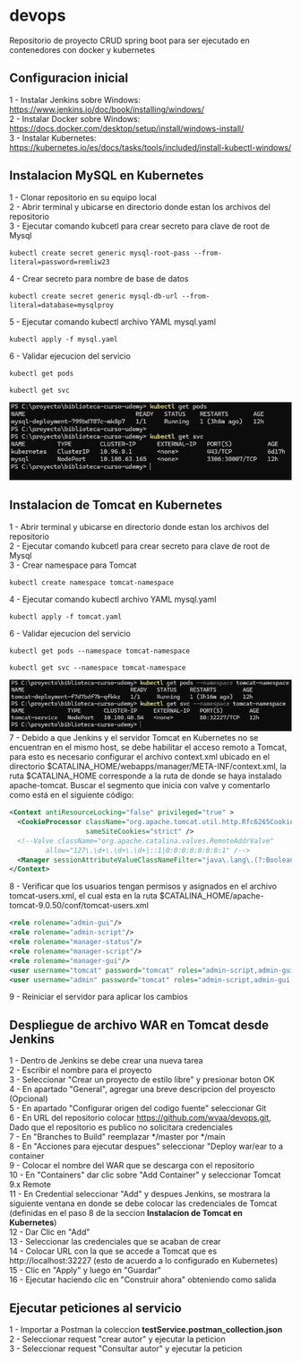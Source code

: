 # devops
Repositorio de proyecto CRUD spring boot para ser ejecutado en contenedores con docker y kubernetes

## Configuracion inicial
1 - Instalar Jenkins sobre Windows: https://www.jenkins.io/doc/book/installing/windows/ \
2 - Instalar Docker sobre Windows: https://docs.docker.com/desktop/setup/install/windows-install/ \
3 - Instalar Kubernetes: https://kubernetes.io/es/docs/tasks/tools/included/install-kubectl-windows/ 

## Instalacion MySQL en Kubernetes 
1 - Clonar repositorio en su equipo local \
2 - Abrir terminal y ubicarse en directorio donde estan los archivos del repositorio \
3 - Ejecutar comando kubcetl para crear secreto para clave de root de Mysql 
```PS
kubectl create secret generic mysql-root-pass --from-literal=password=remliw23
```
4 - Crear secreto para nombre de base de datos 
```PS
kubectl create secret generic mysql-db-url --from-literal=database=mysqlproy
```
5 - Ejecutar comando kubectl archivo YAML mysql.yaml
```PS
kubectl apply -f mysql.yaml
```
6 - Validar ejecucion del servicio
```PS
kubectl get pods
```
```PS
kubectl get svc
```
![screenshot](screenshots/24-11-2024_11-29-35.png)

## Instalacion de Tomcat en Kubernetes
1 - Abrir terminal y ubicarse en directorio donde estan los archivos del repositorio \
2 - Ejecutar comando kubcetl para crear secreto para clave de root de Mysql \
3 - Crear namespace para Tomcat
```PS
kubectl create namespace tomcat-namespace
```
4 - Ejecutar comando kubectl archivo YAML mysql.yaml
```PS
kubectl apply -f tomcat.yaml
```
6 - Validar ejecucion del servicio
```PS
kubectl get pods --namespace tomcat-namespace
```
```PS
kubectl get svc --namespace tomcat-namespace
```
![screenshot](screenshots/24-11-2024_11-36-32.png) \
7 - Debido a que Jenkins y el servidor Tomcat en Kubernetes no se encuentran en el mismo host, se debe habilitar el acceso remoto a Tomcat, para esto es necesario configurar el archivo context.xml ubicado en el directorio $CATALINA_HOME/webapps/manager/META-INF/context.xml, la ruta $CATALINA_HOME corresponde a la ruta de donde se haya instalado apache-tomcat. Buscar el segmento que inicia con valve y comentarlo como está en el siguiente código:
```XML
<Context antiResourceLocking="false" privileged="true" >
  <CookieProcessor className="org.apache.tomcat.util.http.Rfc6265CookieProcessor"
                   sameSiteCookies="strict" />
  <!--Valve className="org.apache.catalina.valves.RemoteAddrValve"
         allow="127\.\d+\.\d+\.\d+|::1|0:0:0:0:0:0:0:1" /-->
  <Manager sessionAttributeValueClassNameFilter="java\.lang\.(?:Boolean|Integer|Long|Number|String)|org\.apache\.catalina\.filters\.CsrfPreventionFilter\$LruCache(?:\$1)?|java\.util\.(?:Linked)?HashMap"/>
</Context>
```
8 - Verificar que los usuarios tengan permisos y asignados en el archivo tomcat-users.xml, el cual esta en la ruta $CATALINA_HOME/apache-tomcat-9.0.50/conf/tomcat-users.xml
```XML
<role rolename="admin-gui"/>
<role rolename="admin-script"/>
<role rolename="manager-status"/>
<role rolename="manager-script"/>
<role rolename="manager-gui"/>
<user username="tomcat" password="tomcat" roles="admin-script,admin-gui,manager-script,manager-gui,manager-status" />
<user username="admin" password="tomcat" roles="admin-script,admin-gui,manager-script,manager-gui,manager-status" />
```
9 - Reiniciar el servidor para aplicar los cambios

## Despliegue de archivo WAR en Tomcat desde Jenkins
1 - Dentro de Jenkins se debe crear una nueva tarea \
2 - Escribir el nombre para el proyecto \
3 - Seleccionar "Crear un proyecto de estilo libre" y presionar boton OK \
4 - En apartado "General", agregar una breve descripcion del proyescto (Opcional) \
5 - En apartado "Configurar origen del codigo fuente" seleccionar Git \
6 - En URL del repositorio colocar https://github.com/wvaa/devops.git, Dado que el repositorio es publico no solicitara credenciales \
7 - En "Branches to Build" reemplazar */master por */main \
8 - En "Acciones para ejecutar despues" seleccionar "Deploy war/ear to a container \
9 - Colocar el nombre del WAR que se descarga con el repositorio \
10 - En "Containers" dar clic sobre "Add Container" y seleccionar Tomcat 9.x Remote \
11 - En Credential seleccionar "Add" y despues Jenkins, se mostrara la siguiente ventana en donde se debe colocar las credenciales de Tomcat (definidas en el paso 8 de la seccion **Instalacion de Tomcat en Kubernetes**) \
12 - Dar Clic en "Add" \
13 - Seleccionar las credenciales que se acaban de crear \
14 - Colocar URL con la que se accede a Tomcat que es http://localhost:32227 (esto de acuerdo a lo configurado en Kubernetes) \
15 - Clic en "Apply" y luego en "Guardar" \
16 - Ejecutar haciendo clic en "Construir ahora" obteniendo como salida

## Ejecutar peticiones al servicio

1 - Importar a Postman la coleccion **testService.postman_collection.json** \
2 - Seleccionar request "crear autor" y ejecutar la peticion \
3 - Seleccionar request "Consultar autor" y ejecutar la peticion




